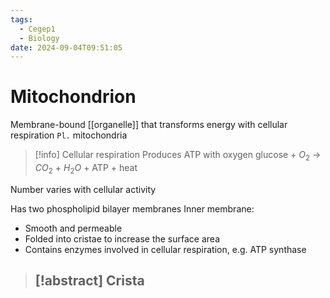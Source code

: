 ```yaml
---
tags:
  - Cegep1
  - Biology
date: 2024-09-04T09:51:05
---
```


# Mitochondrion

Membrane-bound [[organelle]] that transforms energy with cellular respiration
`Pl.` mitochondria

> [!info] Cellular respiration
> Produces ATP with oxygen
> glucose + $O_2$ -> $CO_2$ +  $H_2O$ + ATP + heat

Number varies with cellular activity

Has two phospholipid bilayer membranes
Inner membrane:

- Smooth and permeable
- Folded into cristae to increase the surface area
- Contains enzymes involved in cellular respiration, e.g. ATP synthase

> [!abstract] Crista
> - 